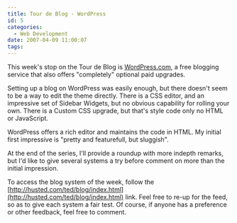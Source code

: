 ```yaml
---
title: Tour de Blog - WordPress
id: 5
categories:
  - Web Development
date: 2007-04-09 11:00:07
tags:
---
```


This week's stop on the Tour de Blog is [WordPress.com](http://wordpress.com), a free blogging service that also offers "completely" optional paid upgrades.

Setting up a blog on WordPress was easily enough, but there doesn't seem to be a way to edit the theme directly. There is a CSS editor, and an impressive set of Sidebar Widgets, but no obvious capability for rolling your own. There is a Custom CSS upgrade, but that's style code only no HTML or JavaScript.

WordPress offers a rich editor and maintains the code in HTML. My initial first impressive is "pretty and featurefull, but sluggish".

At the end of the series, I'll provide a roundup with more indepth remarks, but I'd like to give several systems a try before comment on more than the initial impression.

To access the blog system of the week, follow the [http://husted.com/ted/blog/index.html](http://husted.com/ted/blog/index.html) link. Feel free to re-up for the feed, so as to give each system a fair test. Of course, if anyone has a preference or other feedback, feel free to comment.